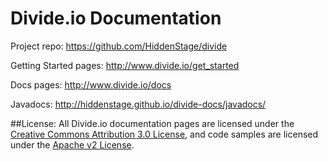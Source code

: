 Divide.io Documentation
===========
Project repo: https://github.com/HiddenStage/divide

Getting Started pages: http://www.divide.io/get_started

Docs pages: http://www.divide.io/docs

Javadocs: http://hiddenstage.github.io/divide-docs/javadocs/

##License:
All Divide.io documentation pages are licensed under the [Creative Commons Attribution 3.0 License](http://creativecommons.org/licenses/by/3.0/), and code samples are licensed under the [Apache v2 License](http://www.apache.org/licenses/LICENSE-2.0.html).
